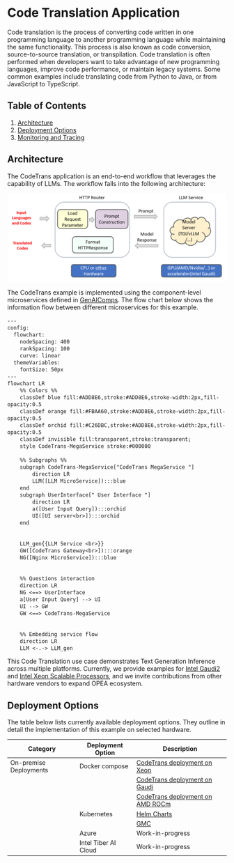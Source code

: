 # Code Translation Application

Code translation is the process of converting code written in one programming language to another programming language while maintaining the same functionality. This process is also known as code conversion, source-to-source translation, or transpilation. Code translation is often performed when developers want to take advantage of new programming languages, improve code performance, or maintain legacy systems. Some common examples include translating code from Python to Java, or from JavaScript to TypeScript.

## Table of Contents

1. [Architecture](#architecture)
2. [Deployment Options](#deployment-options)
3. [Monitoring and Tracing](./README_miscellaneous.md)

## Architecture

The CodeTrans application is an end-to-end workflow that leverages the capability of LLMs. The workflow falls into the following architecture:

![architecture](./assets/img/code_trans_architecture.png)

The CodeTrans example is implemented using the component-level microservices defined in [GenAIComps](https://github.com/opea-project/GenAIComps). The flow chart below shows the information flow between different microservices for this example.

```mermaid
---
config:
  flowchart:
    nodeSpacing: 400
    rankSpacing: 100
    curve: linear
  themeVariables:
    fontSize: 50px
---
flowchart LR
    %% Colors %%
    classDef blue fill:#ADD8E6,stroke:#ADD8E6,stroke-width:2px,fill-opacity:0.5
    classDef orange fill:#FBAA60,stroke:#ADD8E6,stroke-width:2px,fill-opacity:0.5
    classDef orchid fill:#C26DBC,stroke:#ADD8E6,stroke-width:2px,fill-opacity:0.5
    classDef invisible fill:transparent,stroke:transparent;
    style CodeTrans-MegaService stroke:#000000

    %% Subgraphs %%
    subgraph CodeTrans-MegaService["CodeTrans MegaService "]
        direction LR
        LLM([LLM MicroService]):::blue
    end
    subgraph UserInterface[" User Interface "]
        direction LR
        a([User Input Query]):::orchid
        UI([UI server<br>]):::orchid
    end


    LLM_gen{{LLM Service <br>}}
    GW([CodeTrans Gateway<br>]):::orange
    NG([Nginx MicroService]):::blue


    %% Questions interaction
    direction LR
    NG <==> UserInterface
    a[User Input Query] --> UI
    UI --> GW
    GW <==> CodeTrans-MegaService


    %% Embedding service flow
    direction LR
    LLM <-.-> LLM_gen

```

This Code Translation use case demonstrates Text Generation Inference across multiple platforms. Currently, we provide examples for [Intel Gaudi2](https://www.intel.com/content/www/us/en/products/details/processors/ai-accelerators/gaudi-overview.html) and [Intel Xeon Scalable Processors](https://www.intel.com/content/www/us/en/products/details/processors/xeon.html), and we invite contributions from other hardware vendors to expand OPEA ecosystem.

## Deployment Options

The table below lists currently available deployment options. They outline in detail the implementation of this example on selected hardware.

| Category               | Deployment Option    | Description                                                       |
| ---------------------- | -------------------- | ----------------------------------------------------------------- |
| On-premise Deployments | Docker compose       | [CodeTrans deployment on Xeon](./docker_compose/intel/cpu/xeon)   |
|                        |                      | [CodeTrans deployment on Gaudi](./docker_compose/intel/hpu/gaudi) |
|                        |                      | [CodeTrans deployment on AMD ROCm](./docker_compose/amd/gpu/rocm) |
|                        | Kubernetes           | [Helm Charts](./kubernetes/helm)                                  |
|                        |                      | [GMC](./kubernetes/gmc)                                           |
|                        | Azure                | Work-in-progress                                                  |
|                        | Intel Tiber AI Cloud | Work-in-progress                                                  |
